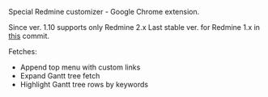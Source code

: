 Special Redmine customizer - Google Chrome extension.

Since ver. 1.10 supports only Redmine 2.x
Last stable ver. for Redmine 1.x in [this](https://github.com/p36101/special_redmine_customizer_ext/tree/1227019b6282370c70eef42b262c6c9687b1aa00) commit.

Fetches:
* Append top menu with custom links
* Expand Gantt tree fetch
* Highlight Gantt tree rows by keywords
